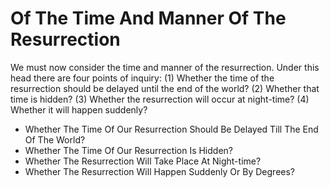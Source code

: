 # Of The Time And Manner Of The Resurrection

We must now consider the time and manner of the resurrection. Under this head there are four points of inquiry:
(1) Whether the time of the resurrection should be delayed until the end of the world?
(2) Whether that time is hidden?
(3) Whether the resurrection will occur at night-time?
(4) Whether it will happen suddenly?

* Whether The Time Of Our Resurrection Should Be Delayed Till The End Of The World?
* Whether The Time Of Our Resurrection Is Hidden?
* Whether The Resurrection Will Take Place At Night-time?
* Whether The Resurrection Will Happen Suddenly Or By Degrees?
